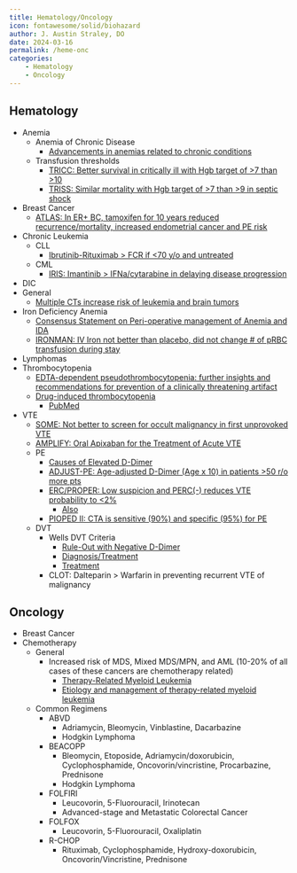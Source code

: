 ```yaml
---
title: Hematology/Oncology
icon: fontawesome/solid/biohazard
author: J. Austin Straley, DO
date: 2024-03-16
permalink: /heme-onc
categories:
    - Hematology
    - Oncology
---
```


## Hematology

- Anemia
    - Anemia of Chronic Disease
        - [Advancements in anemias related to chronic conditions][1]
    - Transfusion thresholds
        - [TRICC: Better survival in critically ill with Hgb target of >7 than >10][3]
        - [TRISS: Similar mortality with Hgb target of >7 than >9 in septic shock][4]
- Breast Cancer
    - [ATLAS: In ER+ BC, tamoxifen for 10 years reduced recurrence/mortality, increased endometrial cancer and PE risk][5]
- Chronic Leukemia
    - CLL
        - [Ibrutinib-Rituximab > FCR if <70 y/o and untreated][6]
    - CML
        - [IRIS: Imantinib > IFNa/cytarabine in delaying disease progression][7]
- DIC
- General
    - [Multiple CTs increase risk of leukemia and brain tumors][2]
- Iron Deficiency Anemia
    - [Consensus Statement on Peri-operative management of Anemia and IDA][8]
    - [IRONMAN: IV Iron not better than placebo, did not change # of pRBC transfusion during stay][9]
- Lymphomas
- Thrombocytopenia
    - [EDTA-dependent pseudothrombocytopenia: further insights and recommendations for prevention of a clinically threatening artifact][10]
    - [Drug-induced thrombocytopenia][11]
        - [PubMed][12]
- VTE
    - [SOME: Not better to screen for occult malignancy in first unprovoked VTE][13]
    - [AMPLIFY: Oral Apixaban for the Treatment of Acute VTE][14]
    - PE
        - [Causes of Elevated D-Dimer][15]
        - [ADJUST-PE: Age-adjusted D-Dimer (Age x 10) in patients >50 r/o more pts][16]
        - [ERC/PROPER: Low suspicion and PERC(-) reduces VTE probability to <2%][17]
            - [Also][20]
        - [PIOPED II: CTA is sensitive (90%) and specific (95%) for PE][18]
    - DVT
        - Wells DVT Criteria
            - [Rule-Out with Negative D-Dimer][19]
            - [Diagnosis/Treatment][21]
            - [Treatment][23]
        - CLOT: Dalteparin > Warfarin in preventing recurrent VTE of malignancy

## Oncology

- Breast Cancer
- Chemotherapy
    - General
        - Increased risk of MDS, Mixed MDS/MPN, and AML (10-20% of all cases of these cancers are chemotherapy related)
            - [Therapy-Related Myeloid Leukemia][22]
            - [Etiology and management of therapy-related myeloid leukemia][24]
    - Common Regimens
        - ABVD
            - Adriamycin, Bleomycin, Vinblastine, Dacarbazine
            - Hodgkin Lymphoma
        - BEACOPP
            - Bleomycin, Etoposide, Adriamycin/doxorubicin, Cyclophosphamide, Oncovorin/vincristine, Procarbazine, Prednisone
            - Hodgkin Lymphoma
        - FOLFIRI
            - Leucovorin, 5-Fluorouracil, Irinotecan
            - Advanced-stage and Metastatic Colorectal Cancer
        - FOLFOX
            - Leucovorin, 5-Fluorouracil, Oxaliplatin
        - R-CHOP
            - Rituximab, Cyclophosphamide, Hydroxy-doxorubicin, Oncovorin/Vincristine, Prednisone

[1]: https://pubmed.ncbi.nlm.nih.gov/20618092/{:target="_blank"}
[2]: https://www.thelancet.com/journals/lancet/article/PIIS0140-6736(12)60815-0/fulltext/{:target="_blank"}
[3]: https://pubmed.ncbi.nlm.nih.gov/9971864/{:target="_blank"}
[4]: https://pubmed.ncbi.nlm.nih.gov/25270275/{:target="_blank"}
[5]: https://pubmed.ncbi.nlm.nih.gov/23219286/{:target="_blank"}
[6]: https://pubmed.ncbi.nlm.nih.gov/31365801/{:target="_blank"}
[7]: https://pubmed.ncbi.nlm.nih.gov/12637609/{:target="_blank"}
[8]: https://associationofanaesthetists-publications.onlinelibrary.wiley.com/doi/10.1111/anae.13773/{:target="_blank"}
[9]: https://pubmed.ncbi.nlm.nih.gov/27686346/{:target="_blank"}
[10]: https://pubmed.ncbi.nlm.nih.gov/22868791/{:target="_blank"}
[11]: https://pubmed.ncbi.nlm.nih.gov/20008194/{:target="_blank"}
[12]: https://www.ncbi.nlm.nih.gov/pmc/articles/PMC4413903/{:target="_blank"}
[13]: https://www.nejm.org/doi/full/10.1056/NEJMoa1506623/{:target="_blank"}
[14]: https://www.nejm.org/doi/full/10.1056/NEJMoa1302507/{:target="_blank"}
[15]: https://www.njmonline.nl/article_ft.php?a=1790&d=1189&i=201{:target="_blank"}
[16]: https://pubmed.ncbi.nlm.nih.gov/24643601/{:target="_blank"}
[17]: https://pubmed.ncbi.nlm.nih.gov/18318689/{:target="_blank"}
[18]: https://pubmed.ncbi.nlm.nih.gov/16738268/{:target="_blank"}
[19]: https://www.nejm.org/doi/full/10.1056/NEJMoa023153/{:target="_blank"}
[20]: https://pubmed.ncbi.nlm.nih.gov/29450523/{:target="_blank"}
[21]: https://pubmed.ncbi.nlm.nih.gov/17060659/{:target="_blank"}
[22]: https://pubmed.ncbi.nlm.nih.gov/18692692/{:target="_blank"}
[23]: https://pubmed.ncbi.nlm.nih.gov/22315257/{:target="_blank"}
[24]: https://pubmed.ncbi.nlm.nih.gov/18024664/{:target="_blank"}
